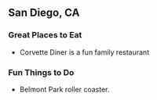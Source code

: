 ## San Diego, CA

### Great Places to Eat

- Corvette Diner is a fun family restaurant

### Fun Things to Do

- Belmont Park roller coaster.
